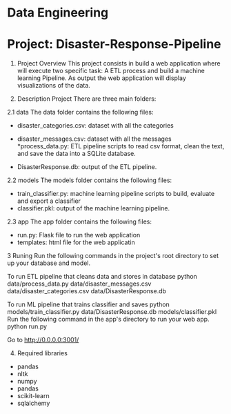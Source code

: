 # Data Engineering
# Project: Disaster-Response-Pipeline
1. Project Overview
This project consists in build a web application where will execute two specific task:  A ETL process and build a machine learning Pipeline. As output the web application will display visualizations of the data.

2. Description Project
There are three main folders:

2.1 data
The data folder contains the following files:
 * disaster_categories.csv: dataset with all the categories
 * disaster_messages.csv: dataset with all the messages
 *process_data.py: ETL pipeline scripts to read csv format, clean the text, and save the data into a SQLite database.
 
* DisasterResponse.db: output of the ETL pipeline.

2.2 models
The models folder contains the following files:
 * train_classifier.py: machine learning pipeline scripts to build, evaluate and export a classifier
 * classifier.pkl: output of the machine learning pipeline.
 
2.3 app
The app folder contains the following files:
 * run.py: Flask file to run the web application
 * templates: html file for the web applicatin

3 Runing
Run the following commands in the project's root directory to set up your database and model.

To run ETL pipeline that cleans data and stores in database python data/process_data.py data/disaster_messages.csv data/disaster_categories.csv data/DisasterResponse.db

To run ML pipeline that trains classifier and saves python models/train_classifier.py data/DisasterResponse.db models/classifier.pkl
Run the following command in the app's directory to run your web app. python run.py

Go to http://0.0.0.0:3001/

4. Required libraries
* pandas
* nltk
* numpy
* pandas
* scikit-learn
* sqlalchemy 





